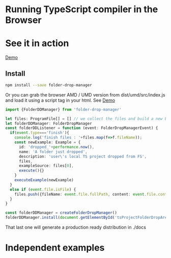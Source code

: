 # Running TypeScript compiler in the Browser

# See it in action

[Demo](https://cancerberosgx.github.io/folder-drop-manager/)

## Install

```sh
npm install --save folder-drop-manager
```

Or you can grab the browser AMD / UMD version from dist/umd/src/index.js and load it using a script tag in your html. See [Demo](https://cancerberosgx.github.io/folder-drop-manager/)



```typescript 
import {FolderDDManager} from 'folder-drop-manager'

let files: ProgramFile[] = [] // we collect the files and build a new Example (TODO do it better)
let folderDDManager: FolderDropManager
const folderDDListener = function (event: FolderDropManagerEvent) {
  if(event.type==='finish'){
    console.log('finish files : '+files.map(f=>f.fileName));
    const newExample: Example = {
      id: 'dropped_'+performance.now(),
      name: 'A folder just dropped',
      description: 'user\'s local TS project dropped from FS',
      files, 
      exampleSource: files[0],
      execute(){}
    }
    executeExample(newExample)
  }
  else if (event.file.isFile) {
    files.push({fileName: event.file.fullPath, content: event.file.content})
  }
}

const folderDDManager = createFolderDropManager()
folderDDManager.install(document.getElementById('tsProjectFolderDropArea'), folderDDListener)

```




That last one will generate a production ready distribution in ./docs

# Independent examples


